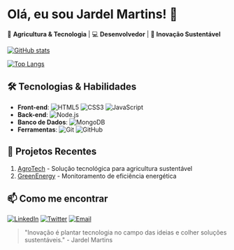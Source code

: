 # Olá, eu sou Jardel Martins! 👋

🌱 **Agricultura & Tecnologia** | 💻 **Desenvolvedor** | 🚀 **Inovação Sustentável**

[![GitHub stats](https://github-readme-stats.vercel.app/api?username=JardelMartinsBB&show_icons=true&theme=dark&bg_color=111827&title_color=22c55e&icon_color=3b82f6&text_color=f3f4f6&border_color=22c55e)](https://github.com/JardelMartinsBB)

[![Top Langs](https://github-readme-stats.vercel.app/api/top-langs/?username=JardelMartinsBB&layout=compact&theme=dark&bg_color=111827&title_color=22c55e&text_color=f3f4f6&border_color=22c55e)](https://github.com/JardelMartinsBB)

## 🛠 Tecnologias & Habilidades
- **Front-end**: ![HTML5](https://img.shields.io/badge/-HTML5-E34F26?style=flat-square&logo=html5&logoColor=white) ![CSS3](https://img.shields.io/badge/-CSS3-1572B6?style=flat-square&logo=css3&logoColor=white) ![JavaScript](https://img.shields.io/badge/-JavaScript-F7DF1E?style=flat-square&logo=javascript&logoColor=black)
- **Back-end**: ![Node.js](https://img.shields.io/badge/-Node.js-339933?style=flat-square&logo=node.js&logoColor=white)
- **Banco de Dados**: ![MongoDB](https://img.shields.io/badge/-MongoDB-47A248?style=flat-square&logo=mongodb&logoColor=white)
- **Ferramentas**: ![Git](https://img.shields.io/badge/-Git-F05032?style=flat-square&logo=git&logoColor=white) ![GitHub](https://img.shields.io/badge/-GitHub-181717?style=flat-square&logo=github&logoColor=white)

## 🌱 Projetos Recentes
1. [AgroTech](https://github.com/JardelMartinsBB/AgroTech) - Solução tecnológica para agricultura sustentável
2. [GreenEnergy](https://github.com/JardelMartinsBB/GreenEnergy) - Monitoramento de eficiência energética

## 📫 Como me encontrar
[![LinkedIn](https://img.shields.io/badge/-LinkedIn-0A66C2?style=flat-square&logo=linkedin&logoColor=white)](https://linkedin.com/in/jardelmartins)
[![Twitter](https://img.shields.io/badge/-Twitter-1DA1F2?style=flat-square&logo=twitter&logoColor=white)](https://twitter.com/jardelmartinsbb)
[![Email](https://img.shields.io/badge/-Email-D14836?style=flat-square&logo=gmail&logoColor=white)](mailto:jardel@example.com)

> "Inovação é plantar tecnologia no campo das ideias e colher soluções sustentáveis." - Jardel Martins
